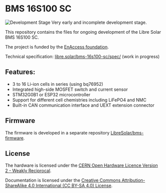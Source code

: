 # BMS 16S100 SC

![Development Stage](https://img.shields.io/badge/development%20stage-alpha-red.svg) Very early and incomplete development stage.

This repository contains the files for ongoing development of the Libre Solar BMS 16S100 SC.

The project is funded by the [EnAccess foundation](https://enaccess.org).

Technical specification: [libre.solar/bms-16s100-sc/spec/](https://libre.solar/bms-16s100-sc/spec/) (work in progress)

## Features:

- 3 to 16 Li-ion cells in series (using bq76952)
- Integrated high-side MOSFET switch and current sensor
- STM32G0B1 or ESP32 microcontroller
- Support for different cell chemistries including LiFePO4 and NMC
- Built-in CAN communication interface and UEXT extension connector

## Firmware

The firmware is developed in a separate repository [LibreSolar/bms-firmware](https://github.com/LibreSolar/bms-firmware).

## License

The hardware is licensed under the [CERN Open Hardware Licence Version 2 - Weakly Reciprocal](LICENCE).

Documentation is licensed under the [Creative Commons Attribution-ShareAlike 4.0 International (CC BY-SA 4.0) License](https://creativecommons.org/licenses/by-sa/4.0/).
